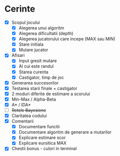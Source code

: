 # Cerinte

- [x] Scopul jocului
  - [x] Alegerea unui algoritm
  - [x] Alegerea dificultatii (depth)
  - [x] Alegerea jucatorului care incepe (MAX sau MIN)
  - [x] Stare initiala
  - [x] Mutare jucator
- [x] Afisari
  - [x] Input gresit mutare
  - [x] Al cui este randul
  - [x] Starea curenta
  - [x] Castigator, timp de joc
- [x] Generarea succesorilor
- [x] Testarea starii finale + castigator
- [x] 2 moduri diferite de estimare a scorului
- [x] Min-Max / Alpha-Beta
- [x] A* / IDA*
- [ ] ~~Retele Bayesiene~~
- [x] Claritatea codului
- [x] Comentarii
  - [x] Documentare functii
  - [x] Documentare algoritm de generare a mutarilor
  - [x] Explicare estimare scor
  - [x] Explicare eursitica MAX
- [x] Chestii bonus - culori in terminal
